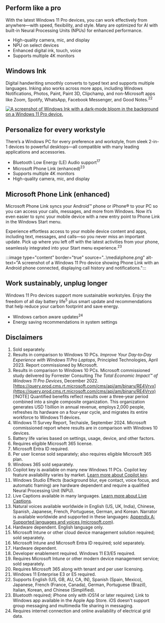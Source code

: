 ## Perform like a pro

With the latest Windows 11 Pro devices, you can work effectively from anywhere—with speed, flexibility, and style. Many are optimized for AI with built-in Neural Processing Units (NPUs) for enhanced performance.

- High-quality camera, mic, and display
- NPU on select devices
- Enhanced digital ink, touch, voice 
- Supports multiple 4K monitors

## Windows Ink

Digital handwriting smoothly converts to typed text and supports multiple languages. Inking also works across more apps, including Windows Notifications, Photos, Paint, Paint 3D, Clipchamp, and non-Microsoft apps like Zoom, Spotify, WhatsApp, Facebook Messenger, and Good Notes.<sup>22</sup>

[![A screenshot of Windows Ink with a dark‑mode bloom in the background on a Windows 11 Pro device.](../media/windows‑ink-inline.png)](../media/windows‑ink‑expanded.png)

## Personalize for every workstyle

There’s a Windows PC for every preference and workstyle, from sleek 2-in-1 devices to powerful desktops—all compatible with many leading applications and accessories.

- Bluetooth Low Energy (LE) Audio support<sup>17</sup>
- Microsoft Phone Link (enhanced)<sup>23</sup>
- Supports multiple 4K monitors
- High-quality camera, mic, and display

## Microsoft Phone Link (enhanced)

Microsoft Phone Link syncs your Android™ phone or iPhone® to your PC so you can access your calls, messages, and more from Windows. Now it’s even easier to sync your mobile device with a new entry point to Phone Link in the Windows Start menu. 

Experience effortless access to your mobile device content and apps, including text, messages, and calls—so you never miss an important update. Pick up where you left off with the latest activities from your phone, seamlessly integrated into your Start menu experience.<sup>23</sup>

:::image type="content" border="true" source="..\media\phone.png" alt-text="A screenshot of a Windows 11 Pro device showing Phone Link with an Android phone connected, displaying call history and notifications.":::

## Work sustainably, unplug longer

Windows 11 Pro devices support more sustainable workstyles. Enjoy the freedom of all day battery life<sup>5</sup> plus smart update and recommendations that help reduce your carbon footprint and save energy.

- Windows carbon aware updates<sup>24</sup>
- Energy saving recommendations in system settings 

## Disclaimers

1. Sold separately.  
1. Results in comparison to Windows 10 PCs. *Improve Your Day‑to‑Day Experience with Windows 11 Pro Laptops*, Principled Technologies, April 2023. Report commissioned by Microsoft.
1. Results in comparison to Windows 10 PCs. Microsoft commissioned study delivered by Forrester Consulting *The Total Economic Impact™ of Windows 11 Pro Devices*, December 2022. [https://query.prod.cms.rt.microsoft.com/cms/api/am/binary/RE4Vrvx](https://query.prod.cms.rt.microsoft.com/cms/api/am/binary/RE4Vrvx)  
[!NOTE]
Quantified benefits reflect results over a three‑year period combined into a single composite organization. This organization generates USD 1 billion in annual revenue, employs 2,000 people, refreshes its hardware on a four‑year cycle, and migrates its entire workforce to Windows 11 devices.
1. Windows 11 Survey Report, Techaisle, September 2024. Microsoft commissioned report where results are in comparison with Windows 10 devices.  
1. Battery life varies based on settings, usage, device, and other factors.  
1. Requires eligible Microsoft 365 license.  
1. Microsoft Entra ID required.  
1. Per user license sold separately; also requires eligible Microsoft 365 plan.  
1. Windows 365 sold separately.  
1. Copilot key is available on many new Windows 11 PCs. Copilot key feature availability varies by market. [Learn more about Copilot key](https://support.microsoft.com/windows/keyboard-shortcuts-in-windows-dcc61a57-8ff0-cffe-9796-cb9706c75eec#WindowsVersion=Windows_11&windowsversion=windows_11).  
1. Windows Studio Effects (background blur, eye contact, voice focus, and automatic framing) are hardware dependent and require a qualified Neural Processing Unit (NPU).  
1. Live Captions available in many languages. [Learn more about Live Captions](https://support.microsoft.com/windows/use-live-captions-to-better-understand-audio-b52da59c-14b8-4031-aeeb-f6a47e6055df#bkmk_faq_translate).  
1. Natural voices available worldwide in English (US, UK, India), Chinese, Spanish, Japanese, French, Portuguese, German, and Korean. Narrator is available worldwide and supported in these languages: [Appendix A: Supported languages and voices (microsoft.com)](https://support.microsoft.com/windows/appendix-a-supported-languages-and-voices-4486e345-7730-53da-fcfe-55cc64300f01#WindowsVersion=Windows_11).  
1. Hardware dependent. English language only.  
1. Microsoft Intune or other cloud device management solution required; sold separately.  
1. Microsoft Intune and Microsoft Entra ID required; sold separately.  
1. Hardware dependent.  
1. Developer enablement required. Windows 11 E3/E5 required.  
1. Requires Microsoft Intune or other modern device management service; sold separately.  
1. Requires Microsoft 365 along with tenant and per user licensing.  
1. Windows 11 Enterprise E3 or E5 required.  
1. Supports English (US, GB, AU, CA, IN), Spanish (Spain, Mexico), Japanese, French (France, Canada), German, Portuguese (Brazil), Italian, Korean, and Chinese (Simplified).  
1. Bluetooth required; iPhone only with iOS14 or later required; Link to Windows app available in the Apple App Store. iOS doesn't support group messaging and multimedia file sharing in messaging.  
1. Requires internet connection and online availability of electrical grid data.
